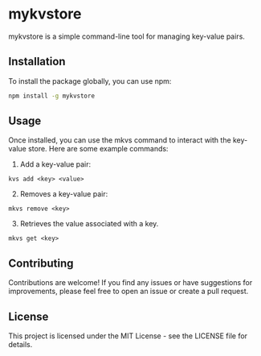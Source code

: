 # mykvstore

mykvstore is a simple command-line tool for managing key-value pairs.

## Installation

To install the package globally, you can use npm:

```bash
npm install -g mykvstore
```

## Usage

Once installed, you can use the mkvs command to interact with the key-value store. Here are some example commands:

1. Add a key-value pair:

```
kvs add <key> <value>
```

2. Removes a key-value pair:

```
mkvs remove <key>
```

3. Retrieves the value associated with a key.

```
mkvs get <key>
```

## Contributing

Contributions are welcome! If you find any issues or have suggestions for improvements, please feel free to open an issue or create a pull request.

## License

This project is licensed under the MIT License - see the LICENSE file for details.
